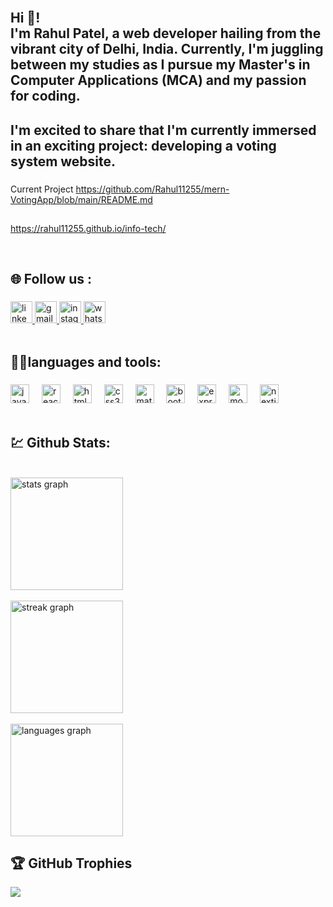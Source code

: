 <br clear="both">

<h2 align="left">Hi 👋!<br>I'm Rahul Patel, a web developer hailing from the vibrant city of Delhi, India. Currently, I'm juggling between my studies as I pursue my Master's in Computer Applications (MCA) and my passion for coding.</h2>

###

<h2 align="left">I'm excited to share that I'm currently immersed in an exciting project: developing a voting system website.</h2>

###
Current Project 
 https://github.com/Rahul11255/mern-VotingApp/blob/main/README.md
##
https://rahul11255.github.io/info-tech/

<br clear="both">

<h2 align="left">🌐 Follow us :</h2>

###

<div align="left">
  <a href="https://www.linkedin.com/in/rahul-patel-323baa213/" target="_blank">
    <img src="https://img.shields.io/static/v1?message=LinkedIn&logo=linkedin&label=&color=0077B5&logoColor=white&labelColor=&style=for-the-badge" height="35" alt="linkedin logo"  />
  </a>
  <a href="mailto:rr710505@gmail.com?subject=Inquiry%20About%20Your%20Service&body=Hello,%0D%0A%0D%0AI'm reaching out to inquire about your services. Please provide me with more information.%0D%0A%0D%0AThank you." target="_blank">
    <img src="https://img.shields.io/static/v1?message=Gmail&logo=gmail&label=&color=D14836&logoColor=white&labelColor=&style=for-the-badge" height="35" alt="gmail logo"  />
  </a>
  <a href="https://www.instagram.com/rahulpatel11255/" target="_blank">
    <img src="https://img.shields.io/static/v1?message=Instagram&logo=instagram&label=&color=E4405F&logoColor=white&labelColor=&style=for-the-badge" height="35" alt="instagram logo"  />
  </a>
  <a href="https://wa.me/9354081946" target="_blank">
    <img src="https://img.shields.io/static/v1?message=Whatsapp&logo=whatsapp&label=&color=25D366&logoColor=white&labelColor=&style=for-the-badge" height="35" alt="whatsapp logo"  />
  </a>
</div>

</br>

<h2 align="left">🧑‍🎓languages and tools:</h2>

###

<div align="left">
  <img src="https://cdn.jsdelivr.net/gh/devicons/devicon/icons/javascript/javascript-original.svg" height="30" alt="javascript logo"  />
  <img width="12" />
  <img src="https://cdn.jsdelivr.net/gh/devicons/devicon/icons/react/react-original.svg" height="30" alt="react logo"  />
  <img width="12" />
  <img src="https://cdn.jsdelivr.net/gh/devicons/devicon/icons/html5/html5-original.svg" height="30" alt="html5 logo"  />
  <img width="12" />
  <img src="https://cdn.jsdelivr.net/gh/devicons/devicon/icons/css3/css3-original.svg" height="30" alt="css3 logo"  />
  <img width="12" />
  <img src="https://cdn.jsdelivr.net/gh/devicons/devicon/icons/materialui/materialui-original.svg" height="30" alt="materialui logo"  />
  <img width="12" />
  <img src="https://cdn.jsdelivr.net/gh/devicons/devicon/icons/bootstrap/bootstrap-original.svg" height="30" alt="bootstrap logo"  />
  <img width="12" />
  <img src="https://cdn.jsdelivr.net/gh/devicons/devicon/icons/express/express-original.svg" height="30" alt="express logo"  />
  <img width="12" />
  <img src="https://cdn.jsdelivr.net/gh/devicons/devicon/icons/mongodb/mongodb-original.svg" height="30" alt="mongodb logo"  />
  <img width="12" />
  <img src="https://cdn.jsdelivr.net/gh/devicons/devicon/icons/nextjs/nextjs-original.svg" height="30" alt="nextjs logo"  />
</div>
</br>


<h2 align="left">💹 Github Stats:</h2>



<br clear="both">

<div align="left">
  <img src="https://github-readme-stats.vercel.app/api?username=Rahul11255&hide_title=false&hide_rank=false&show_icons=true&include_all_commits=true&count_private=true&disable_animations=false&theme=dracula&locale=en&hide_border=false" height="180" alt="stats graph"  />
</div>
</br>

<div align="left">
<img src="https://streak-stats.demolab.com?user=Rahul11255&locale=en&mode=daily&theme=dracula&hide_border=false&border_radius=5" height="180" alt="streak graph"  />
</div>
</br>
<div align="left">  <img src="https://github-readme-stats.vercel.app/api/top-langs?username=Rahul11255&locale=en&hide_title=false&layout=compact&card_width=320&langs_count=5&theme=dracula&hide_border=false" height="180" alt="languages graph"  />
</div

###



## 🏆 GitHub Trophies
![](https://github-profile-trophy.vercel.app/?username=Rahul11255&theme=radical&no-frame=false&no-bg=true&margin-w=4)

